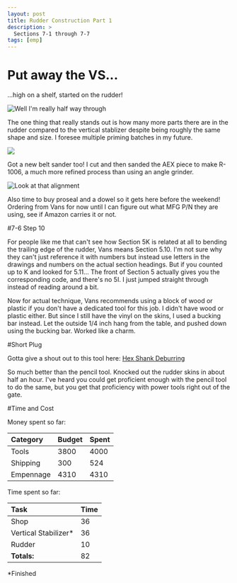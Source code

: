 ```yaml
---
layout: post
title: Rudder Construction Part 1
description: >
  Sections 7-1 through 7-7
tags: [emp]
---
```

# Put away the VS...
...high on a shelf, started on the rudder!

![Well I'm really half way through](https://i.imgur.com/R2B2hsD.jpg)

The one thing that really stands out is how many more parts there are in the rudder compared to the vertical stablizer despite being roughly the same shape and size. I foresee multiple priming batches in my future.

![](https://i.imgur.com/nRQj40v.jpg)

Got a new belt sander too! I cut and then sanded the AEX piece to make R-1006, a much more refined process than using an angle grinder.

![Look at that alignment](https://i.imgur.com/YjBmVSn.jpg)

Also time to buy proseal and a dowel so it gets here before the weekend! Ordering from Vans for now until I can figure out what MFG P/N they are using, see if Amazon carries it or not.

#7-6 Step 10

For people like me that can't see how Section 5K is related at all to bending the trailing edge of the rudder, Vans means Section 5.10. I'm not sure why they can't just reference it with numbers but instead use letters in the drawings and numbers
on the actual section headings. But if you counted up to K and looked for 5.11... The front of Section 5 actually gives you the corresponding code, and there's no 5I. I just jumped straight through instead of reading around a bit.

Now for actual technique, Vans recommends using a block of wood or plastic if you don't have a dedicated tool for this job. I didn't have wood or plastic either. But since I still have the vinyl on the skins, I used a bucking bar instead. Let the outside 1/4 inch hang from the table,
and pushed down using the bucking bar. Worked like a charm.

#Short Plug

Gotta give a shout out to this tool here: [Hex Shank Deburring](http://www.cleavelandtool.com/Hex-Shank-Hole-Deburring-Tool/productinfo/DB04/)

So much better than the pencil tool. Knocked out the rudder skins in about half an hour. I've heard you could get proficient enough with the pencil tool to do the same, but you get that proficiency with power tools right out of the gate.

#Time and Cost


Money spent so far:

| Category     | Budget            | Spent |
|:-------------|:------------------|:------|
| Tools        | 3800              | 4000  |
| Shipping     | 300               | 524   |
| Empennage    | 4310              | 4310  |

Time spent so far:

| Task                | Time              |
|:--------------------|:------------------|
| Shop                | 36                |
| Vertical Stabilizer*| 36                |
| Rudder              | 10                |
|**Totals:**          | 82                |

*Finished
